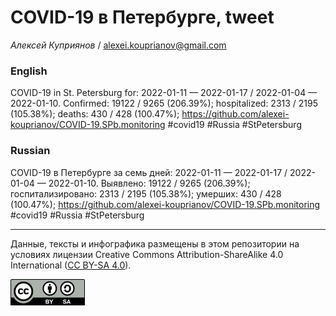 COVID-19 в Петербурге, tweet
============================

*Алексей Куприянов* /
<a href="mailto:alexei.kouprianov@gmail.com" class="email">alexei.kouprianov@gmail.com</a>

### English

COVID-19 in St. Petersburg for: 2022-01-11 — 2022-01-17 / 2022-01-04 —
2022-01-10. Сonfirmed: 19122 / 9265 (206.39%); hospitalized: 2313 / 2195
(105.38%); deaths: 430 / 428 (100.47%);
<a href="https://github.com/alexei-kouprianov/COVID-19.SPb.monitoring" class="uri">https://github.com/alexei-kouprianov/COVID-19.SPb.monitoring</a>
\#covid19 \#Russia \#StPetersburg

### Russian

COVID-19 в Петербурге за семь дней: 2022-01-11 — 2022-01-17 / 2022-01-04
— 2022-01-10. Выявлено: 19122 / 9265 (206.39%); госпитализировано: 2313
/ 2195 (105.38%); умерших: 430 / 428 (100.47%);
<a href="https://github.com/alexei-kouprianov/COVID-19.SPb.monitoring" class="uri">https://github.com/alexei-kouprianov/COVID-19.SPb.monitoring</a>
\#covid19 \#Russia \#StPetersburg

------------------------------------------------------------------------

Данные, тексты и инфографика размещены в этом репозитории на условиях
лицензии Creative Commons Attribution-ShareAlike 4.0 International ([CC
BY-SA 4.0](https://creativecommons.org/licenses/by-sa/4.0/)).

![](../misc/CC-BY-SA-icon.png "CC-BY-SA")

